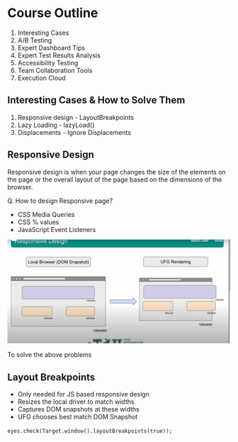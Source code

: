 # Course Outline

1. Interesting Cases
2. A/B Testing
3. Expert Dashboard Tips
4. Expert Test Results Analysis
5. Accessibility Testing
6. Team Collaboration Tools
7. Execution Cloud

## Interesting Cases & How to Solve Them

1. Responsive design - LayoutBreakpoints
2. Lazy Loading - lazyLoad()
3. Displacements - Ignore Displacements

## Responsive Design

Responsive design is when your page changes the size of the elements on the page or the overall layout of the page based on the dimensions of the browser.

Q. How to design Responsive page?

* CSS Media Queries
* CSS % values
* JavaScript Event Listeners

![alt text](image-39.png)

To solve the above problems

## Layout Breakpoints

* Only needed for JS based responsive design
* Resizes the local driver to match widths
* Captures DOM snapshots at these widths
* UFG chooses best match DOM Snapshot

`eyes.check(Target.window().layoutBreakpoints(true));`